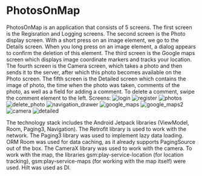 # PhotosOnMap
PhotosOnMap is an application that consists of 5 screens. The first screen is the Regisration and Logging screens.
The second screen is the Photo display screen. With a short press on an image element, we go to the Details screen.
When you long press on an image element, a dialog appears to confirm the deletion of this element. 
The third screen is the Google maps screen which displays image coordinate markers and tracks your location. 
The fourth screen is the Camera screen, which takes a photo and then sends it to the server, after which this photo becomes available on the Photo screen.
The fifth screen is  the Detailed screen which contains the image of photo, the time when the photo was taken, comments of the photo, as well as a field for adding a comment.
To delete a comment, swipe the comment element to the left.
Screens:
![login](https://github.com/Dmitry-Zv/PhotosOnMap/assets/70663257/69d5be68-9e61-4f65-83b7-175daa8fe6d9)
![register](https://github.com/Dmitry-Zv/PhotosOnMap/assets/70663257/ce8f14a7-59cb-4d6a-b7a6-61f8d38712ac)
![photos](https://github.com/Dmitry-Zv/PhotosOnMap/assets/70663257/cd8b1531-a0f5-410a-9660-fb133f0a8efb)
![delete_photo](https://github.com/Dmitry-Zv/PhotosOnMap/assets/70663257/95661420-ce2d-4de1-af07-e09e1902a36d)
![navigation_drawer](https://github.com/Dmitry-Zv/PhotosOnMap/assets/70663257/ecc9032d-3461-4bf5-a2a3-9f68d200de45)
![google_maps](https://github.com/Dmitry-Zv/PhotosOnMap/assets/70663257/f53f2b74-84ca-4f8f-9615-bb78df961407)
![google_maps2](https://github.com/Dmitry-Zv/PhotosOnMap/assets/70663257/e8ad231b-c077-413b-86c4-cba5dd5b61c0)
![camera](https://github.com/Dmitry-Zv/PhotosOnMap/assets/70663257/aaedb9d2-f1a8-4473-9d8f-800795bcc203)
![detailed](https://github.com/Dmitry-Zv/PhotosOnMap/assets/70663257/ac96c51f-792b-4f57-aaf6-2e40d19f41a7)

The technology stack includes the Android Jetpack libraries (ViewModel, Room, Paging3, Navigation). The Retrofit library is used to work with the network. 
The Paging3 library was used to implement lazy data loading. ORM Room was used for data caching, as it already supports PagingSource out of the box. 
The CameraX library was used to work with the camera.
To work with the map, the libraries gsm:play-service-location (for location tracking), gsm:play-service-maps (for working with the map itself) were used.
Hilt was used as DI.







